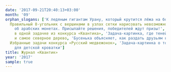```yaml
---
date: '2017-09-21T20:40:13+03:00'
month: '09'
orphan_slogans: ['К ледяным гигантам Урану, который крутится лёжа на боку, и Нептуну, согревающему окружающее пространство',
  Правильный 8-угольник с вершинами в узлах сетки нарисовать невозможно. Но возможно нарисовать почти правильный!, 'Задача
    об арабских монетах. Присылайте решения, победителей ждут призы!', Об одном парадоксе на фотографиях теней, О подвохе
    в одной задачке из конкурса «Квантика», 'Задача-картинка, где теней от стульев больше, чем самих стульев', Саша Прошкин
    и самое северное дерево, 'Бусенька объясняет, как раздать друзьям ключи от сейфа, чтобы они могли открыть его только вместе',
  Избранные задачи конкурса «Русский медвежонок», 'Задача-картинка о том, как из поролона для двери сделать двойной матрасик
    для детской кроватки']
title: Журнал «Квантик»
year: '2017'
sample: true
---
```

